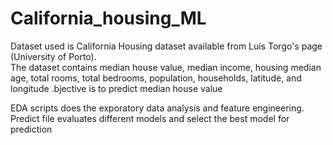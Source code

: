 # California_housing_ML

Dataset used is California Housing dataset available from Luís Torgo's page (University of Porto).<br/>
The dataset contains median house value, median income, housing median age, total rooms, total bedrooms, population, households, latitude, and longitude .bjective is to predict median house value

EDA scripts does the exporatory data analysis and feature engineering.<br/>
Predict file evaluates different models and select the best model for prediction 
